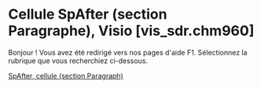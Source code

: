 
# Cellule SpAfter (section Paragraphe), Visio [vis_sdr.chm960]

Bonjour ! Vous avez été redirigé vers nos pages d'aide F1. Sélectionnez la rubrique que vous recherchiez ci-dessous.

[SpAfter, cellule (section Paragraph)](http://msdn.microsoft.com/library/2dd56ae5-300e-ba09-a73a-83c2b6c2a0ef%28Office.15%29.aspx)
